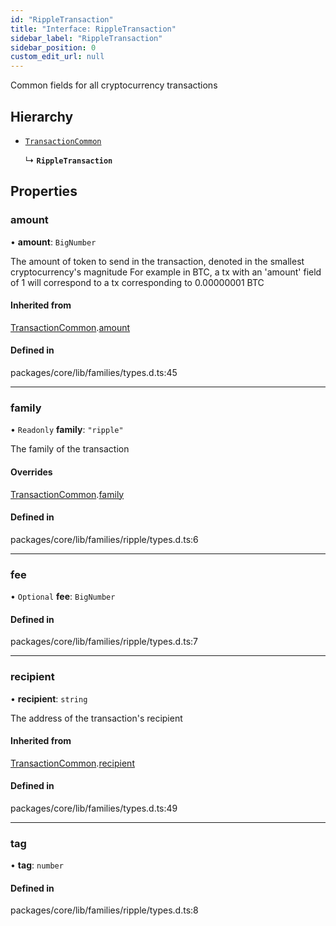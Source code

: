 ```yaml
---
id: "RippleTransaction"
title: "Interface: RippleTransaction"
sidebar_label: "RippleTransaction"
sidebar_position: 0
custom_edit_url: null
---
```


Common fields for all cryptocurrency transactions

## Hierarchy

- [`TransactionCommon`](TransactionCommon.md)

  ↳ **`RippleTransaction`**

## Properties

### amount

• **amount**: `BigNumber`

The amount of token to send in the transaction, denoted in the smallest cryptocurrency's magnitude
For example in BTC, a tx with an 'amount' field of 1 will correspond to a tx corresponding to 0.00000001 BTC

#### Inherited from

[TransactionCommon](TransactionCommon.md).[amount](TransactionCommon.md#amount)

#### Defined in

packages/core/lib/families/types.d.ts:45

___

### family

• `Readonly` **family**: ``"ripple"``

The family of the transaction

#### Overrides

[TransactionCommon](TransactionCommon.md).[family](TransactionCommon.md#family)

#### Defined in

packages/core/lib/families/ripple/types.d.ts:6

___

### fee

• `Optional` **fee**: `BigNumber`

#### Defined in

packages/core/lib/families/ripple/types.d.ts:7

___

### recipient

• **recipient**: `string`

The address of the transaction's recipient

#### Inherited from

[TransactionCommon](TransactionCommon.md).[recipient](TransactionCommon.md#recipient)

#### Defined in

packages/core/lib/families/types.d.ts:49

___

### tag

• **tag**: `number`

#### Defined in

packages/core/lib/families/ripple/types.d.ts:8
